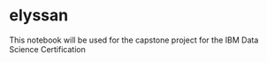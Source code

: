 # elyssan
This notebook will be used for the capstone project for the IBM Data Science Certification
